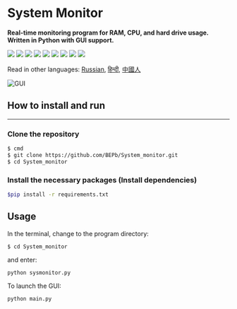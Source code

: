 # System Monitor
<b>Real-time monitoring program for RAM, CPU, and hard drive usage. Written in Python with GUI support.</b>
<p>
  <img  src="https://img.shields.io/github/stars/BEPb/System_monitor" />
  <img src="https://img.shields.io/github/contributors/BEPb/System_monitor" />
  <img src="https://img.shields.io/github/last-commit/BEPb/System_monitor" />
  <img src="https://visitor-badge.laobi.icu/badge?page_id=BEPb.System_monitor" />
  <img src="https://img.shields.io/github/languages/count/BEPb/System_monitor" />
  <img src="https://img.shields.io/github/languages/top/BEPb/System_monitor" />

  <img src="https://img.shields.io/badge/license-MIT-blue.svg?color=f64152" />
  <img  src="https://img.shields.io/github/issues/BEPb/System_monitor" />
  <img  src="https://img.shields.io/github/issues-pr/BEPb/System_monitor" />
</p>




Read in other languages: [Russian](README.ru.md), [हिन्दी](README.hindi.md), [中國人](README.chinese.md)



![GUI](scrin.png)



## How to install and run
____
### Clone the repository
 
```sh
$ cmd
$ git clone https://github.com/BEPb/System_monitor.git
$ cd System_monitor
```
 
### Install the necessary packages (Install dependencies)
```sh
$pip install -r requirements.txt
```

## Usage
In the terminal, change to the program directory:
```
$ cd System_monitor
```
and enter:
```
python sysmonitor.py
```
To launch the GUI:
```
python main.py
```




